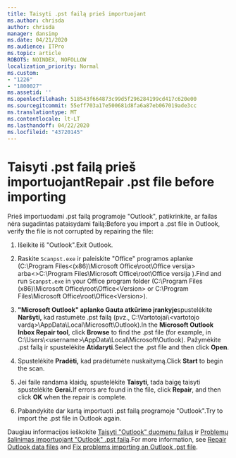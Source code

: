 ```yaml
---
title: Taisyti .pst failą prieš importuojant
ms.author: chrisda
author: chrisda
manager: dansimp
ms.date: 04/21/2020
ms.audience: ITPro
ms.topic: article
ROBOTS: NOINDEX, NOFOLLOW
localization_priority: Normal
ms.custom:
- "1226"
- "1800027"
ms.assetid: ''
ms.openlocfilehash: 518543f664873c99d5f296284199cd417c620e00
ms.sourcegitcommit: 55eff703a17e500681d8fa6a87eb067019ade3cc
ms.translationtype: MT
ms.contentlocale: lt-LT
ms.lasthandoff: 04/22/2020
ms.locfileid: "43720145"
---
```

# <a name="repair-pst-file-before-importing"></a><span data-ttu-id="08449-102">Taisyti .pst failą prieš importuojant</span><span class="sxs-lookup"><span data-stu-id="08449-102">Repair .pst file before importing</span></span>

<span data-ttu-id="08449-103">Prieš importuodami .pst failą programoje "Outlook", patikrinkite, ar failas nėra sugadintas pataisydami failą:</span><span class="sxs-lookup"><span data-stu-id="08449-103">Before you import a .pst file in Outlook, verify the file is not corrupted by repairing the file:</span></span>

1. <span data-ttu-id="08449-104">Išeikite iš "Outlook".</span><span class="sxs-lookup"><span data-stu-id="08449-104">Exit Outlook.</span></span>

2. <span data-ttu-id="08449-105">Raskite `Scanpst.exe` ir paleiskite "Office" programos aplanke (C:\Program Files\<(x86)\Microsoft Office\root\Office versija\> arba\<\>C:\Program Files\Microsoft Office\root\Office versija ).</span><span class="sxs-lookup"><span data-stu-id="08449-105">Find and run `Scanpst.exe` in your Office program folder (C:\Program Files (x86)\Microsoft Office\root\Office\<Version\> or C:\Program Files\Microsoft Office\root\Office\<Version\>).</span></span>

3. <span data-ttu-id="08449-106">**"Microsoft Outlook" aplanko Gauta atkūrimo įrankyje**spustelėkite **Naršyti,** kad rastumėte .pst failą (pvz., C:\Vartotojai\\<vartotojo vardą\>\AppData\Local\Microsoft\Outlook).</span><span class="sxs-lookup"><span data-stu-id="08449-106">In the **Microsoft Outlook Inbox Repair tool**, click **Browse** to find the .pst file (for example, in C:\Users\\<username\>\AppData\Local\Microsoft\Outlook).</span></span> <span data-ttu-id="08449-107">Pažymėkite .pst failą ir spustelėkite **Atidaryti**.</span><span class="sxs-lookup"><span data-stu-id="08449-107">Select the .pst file and then click **Open**.</span></span>

4. <span data-ttu-id="08449-108">Spustelėkite **Pradėti,** kad pradėtumėte nuskaitymą.</span><span class="sxs-lookup"><span data-stu-id="08449-108">Click **Start** to begin the scan.</span></span>

5. <span data-ttu-id="08449-109">Jei faile randama klaidų, spustelėkite **Taisyti**, tada baigę taisyti spustelėkite **Gerai.**</span><span class="sxs-lookup"><span data-stu-id="08449-109">If errors are found in the file, click **Repair**, and then click **OK** when the repair is complete.</span></span>

6. <span data-ttu-id="08449-110">Pabandykite dar kartą importuoti .pst failą programoje "Outlook".</span><span class="sxs-lookup"><span data-stu-id="08449-110">Try to import the .pst file in Outlook again.</span></span>

<span data-ttu-id="08449-111">Daugiau informacijos ieškokite [Taisyti "Outlook" duomenų failus](https://support.office.com/article/25663bc3-11ec-4412-86c4-60458afc5253) ir [Problemų šalinimas importuojant "Outlook" .pst failą](https://support.office.com/article/2d2e50dc-5c36-4ab2-ab50-f1be733b3d6e).</span><span class="sxs-lookup"><span data-stu-id="08449-111">For more information, see [Repair Outlook data files](https://support.office.com/article/25663bc3-11ec-4412-86c4-60458afc5253) and [Fix problems importing an Outlook .pst file](https://support.office.com/article/2d2e50dc-5c36-4ab2-ab50-f1be733b3d6e).</span></span>
